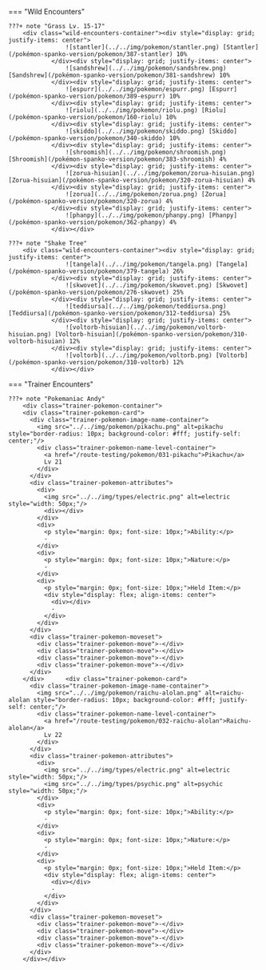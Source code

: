 

=== "Wild Encounters"


	???+ note "Grass Lv. 15-17"
		<div class="wild-encounters-container"><div style="display: grid; justify-items: center">
                    ![stantler](../../img/pokemon/stantler.png) [Stantler](/pokémon-spanko-version/pokemon/387-stantler) 10%
                </div><div style="display: grid; justify-items: center">
                    ![sandshrew](../../img/pokemon/sandshrew.png) [Sandshrew](/pokémon-spanko-version/pokemon/381-sandshrew) 10%
                </div><div style="display: grid; justify-items: center">
                    ![espurr](../../img/pokemon/espurr.png) [Espurr](/pokémon-spanko-version/pokemon/389-espurr) 10%
                </div><div style="display: grid; justify-items: center">
                    ![riolu](../../img/pokemon/riolu.png) [Riolu](/pokémon-spanko-version/pokemon/160-riolu) 10%
                </div><div style="display: grid; justify-items: center">
                    ![skiddo](../../img/pokemon/skiddo.png) [Skiddo](/pokémon-spanko-version/pokemon/340-skiddo) 10%
                </div><div style="display: grid; justify-items: center">
                    ![shroomish](../../img/pokemon/shroomish.png) [Shroomish](/pokémon-spanko-version/pokemon/383-shroomish) 4%
                </div><div style="display: grid; justify-items: center">
                    ![zorua-hisuian](../../img/pokemon/zorua-hisuian.png) [Zorua-hisuian](/pokémon-spanko-version/pokemon/320-zorua-hisuian) 4%
                </div><div style="display: grid; justify-items: center">
                    ![zorua](../../img/pokemon/zorua.png) [Zorua](/pokémon-spanko-version/pokemon/320-zorua) 4%
                </div><div style="display: grid; justify-items: center">
                    ![phanpy](../../img/pokemon/phanpy.png) [Phanpy](/pokémon-spanko-version/pokemon/362-phanpy) 4%
                </div></div>

	???+ note "Shake Tree"
		<div class="wild-encounters-container"><div style="display: grid; justify-items: center">
                    ![tangela](../../img/pokemon/tangela.png) [Tangela](/pokémon-spanko-version/pokemon/379-tangela) 26%
                </div><div style="display: grid; justify-items: center">
                    ![skwovet](../../img/pokemon/skwovet.png) [Skwovet](/pokémon-spanko-version/pokemon/276-skwovet) 25%
                </div><div style="display: grid; justify-items: center">
                    ![teddiursa](../../img/pokemon/teddiursa.png) [Teddiursa](/pokémon-spanko-version/pokemon/312-teddiursa) 25%
                </div><div style="display: grid; justify-items: center">
                    ![voltorb-hisuian](../../img/pokemon/voltorb-hisuian.png) [Voltorb-hisuian](/pokémon-spanko-version/pokemon/310-voltorb-hisuian) 12%
                </div><div style="display: grid; justify-items: center">
                    ![voltorb](../../img/pokemon/voltorb.png) [Voltorb](/pokémon-spanko-version/pokemon/310-voltorb) 12%
                </div></div>

=== "Trainer Encounters"

	
	???+ note "Pokemaniac Andy"
		<div class="trainer-pokemon-container">
		<div class="trainer-pokemon-card">
		  <div class="trainer-pokemon-image-name-container">
		    <img src="../../img/pokemon/pikachu.png" alt=pikachu style="border-radius: 10px; background-color: #fff; justify-self: center;"/>
		    <div class="trainer-pokemon-name-level-container">
		      <a href="/route-testing/pokemon/031-pikachu">Pikachu</a>
		      Lv 21
		    </div>
		  </div>
		  <div class="trainer-pokemon-attributes">
		    <div>
		      <img src="../../img/types/electric.png" alt=electric style="width: 50px;"/>
		      <div></div>
		    </div>
		    <div>
		      <p style="margin: 0px; font-size: 10px;">Ability:</p>
		      -
		    </div>
		    <div>
		      <p style="margin: 0px; font-size: 10px;">Nature:</p>
		      -
		    </div>
		    <div>
		      <p style="margin: 0px; font-size: 10px;">Held Item:</p>
		      <div style="display: flex; align-items: center">
		        <div></div>
		        -
		      </div>
		    </div>
		  </div>
		  <div class="trainer-pokemon-moveset">
		    <div class="trainer-pokemon-move">-</div>
		    <div class="trainer-pokemon-move">-</div>
		    <div class="trainer-pokemon-move">-</div>
		    <div class="trainer-pokemon-move">-</div>
		  </div>
		</div>		<div class="trainer-pokemon-card">
		  <div class="trainer-pokemon-image-name-container">
		    <img src="../../img/pokemon/raichu-alolan.png" alt=raichu-alolan style="border-radius: 10px; background-color: #fff; justify-self: center;"/>
		    <div class="trainer-pokemon-name-level-container">
		      <a href="/route-testing/pokemon/032-raichu-alolan">Raichu-alolan</a>
		      Lv 22
		    </div>
		  </div>
		  <div class="trainer-pokemon-attributes">
		    <div>
		      <img src="../../img/types/electric.png" alt=electric style="width: 50px;"/>
		      <img src="../../img/types/psychic.png" alt=psychic style="width: 50px;"/>
		    </div>
		    <div>
		      <p style="margin: 0px; font-size: 10px;">Ability:</p>
		      -
		    </div>
		    <div>
		      <p style="margin: 0px; font-size: 10px;">Nature:</p>
		      -
		    </div>
		    <div>
		      <p style="margin: 0px; font-size: 10px;">Held Item:</p>
		      <div style="display: flex; align-items: center">
		        <div></div>
		        -
		      </div>
		    </div>
		  </div>
		  <div class="trainer-pokemon-moveset">
		    <div class="trainer-pokemon-move">-</div>
		    <div class="trainer-pokemon-move">-</div>
		    <div class="trainer-pokemon-move">-</div>
		    <div class="trainer-pokemon-move">-</div>
		  </div>
		</div></div>
